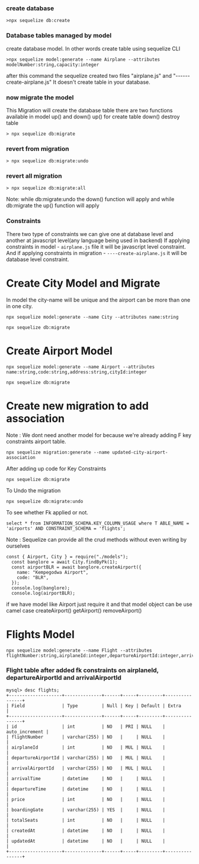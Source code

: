 ### create database

```
>npx sequelize db:create
```

### Database tables managed by model

<p>create database model. In other words create table using sequelize CLI</p>

```
>npx sequelize model:generate --name Airplane --attributes modelNumber:string,capacity:integer
```

<p>after this command the sequelize created two files "airplane.js" and "------create-airplane.js"
It doesn't create table in your database.
</p>

### now migrate the model

<p>This Migration will create the database table 
there are two functions available in model up() and down()
up() for create table
down() destroy table</p>

```
> npx sequelize db:migrate
```

### revert from migration

```
> npx sequelize db:migrate:undo
```

### revert all migration

```
> npx sequelize db:migrate:all
```

Note: while db:migrate:undo the down() function will apply
and while db:migrate the up() function will apply

### Constraints

There two type of constraints we can give one at database level
and another at javascript level(any language being used in backend)
If applying constraints in model - `airplane.js` file it will be javascript level constraint.
And if applying constraints in migration - `----create-airplane.js` it will be database level constraint.

# Create City Model and Migrate

In model the city-name will be unique and the airport can be more than one in one city.

```
npx sequelize model:generate --name City --attributes name:string

npx sequelize db:migrate
```

# Create Airport Model

```
npx sequelize model:generate --name Airport --attributes name:string,code:string,address:string,cityId:integer

npx sequelize db:migrate
```

# Create new migration to add association

Note : We dont need another model for because we're already adding F key constraints airport table.

```
npx sequelize migration:generate --name updated-city-airport-association
```

After adding up code for Key Constraints

```
npx sequelize db:migrate
```

To Undo the migration

```
npx sequelize db:migrate:undo
```

To see whether Fk applied or not.

```
select * from INFORMATION_SCHEMA.KEY_COLUMN_USAGE where T ABLE_NAME = 'airports' AND CONSTRAINT_SCHEMA = 'flights';
```

Note : Sequelize can provide all the crud methods without even writing by ourselves

```
const { Airport, City } = require("./models");
  const banglore = await City.findByPk(1);
  const airportBLR = await banglore.createAirport({
    name: "Kempegodwa Airport",
    code: "BLR",
  });
  console.log(banglore);
  console.log(airportBLR);
```

if we have model like Airport just require it and that model object can be use camel case
createAirport()
getAirport()
removeAirport()


# Flights Model 
```
npx sequelize model:generate --name Flight --attributes flightNumber:string,airplaneId:integer,departureAirportId:integer,arrivalAirportId:integer,arrivalTime:date,departureTime:date,price:integer,boardingGate:string,totalSeats:integer
```
### Flight table after added fk constraints on airplaneId, departureAirportId and arrivalAirportId
```
mysql> desc flights;
+--------------------+--------------+------+-----+---------+----------------+
| Field              | Type         | Null | Key | Default | Extra          |
+--------------------+--------------+------+-----+---------+----------------+
| id                 | int          | NO   | PRI | NULL    | auto_increment |
| flightNumber       | varchar(255) | NO   |     | NULL    |                |
| airplaneId         | int          | NO   | MUL | NULL    |                |
| departureAirportId | varchar(255) | NO   | MUL | NULL    |                |
| arrivalAirportId   | varchar(255) | NO   | MUL | NULL    |                |
| arrivalTime        | datetime     | NO   |     | NULL    |                |
| departureTime      | datetime     | NO   |     | NULL    |                |
| price              | int          | NO   |     | NULL    |                |
| boardingGate       | varchar(255) | YES  |     | NULL    |                |
| totalSeats         | int          | NO   |     | NULL    |                |
| createdAt          | datetime     | NO   |     | NULL    |                |
| updatedAt          | datetime     | NO   |     | NULL    |                |
+--------------------+--------------+------+-----+---------+----------------+
```
